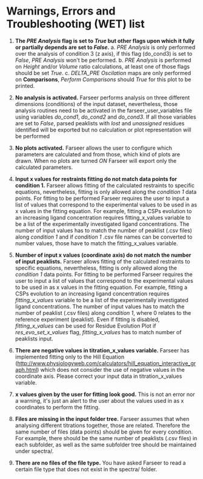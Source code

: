 # Warnings, Errors and Troubleshooting (WET) list

1. **The *PRE Analysis* flag is set to *True* but other flags upon which it fully or partially depends are set to *False*.**
   a. *PRE Analysis* is only performed over the analysis of condition 3 (z axis), if this flag (do_cond3) is set to *False*, *PRE Analysis* won't be performed.
   b. *PRE Analysis* is performed on *Height* and/or *Volume* ratio calculations, at least one of those flags should be set *True*.
   c. *DELTA_PRE Oscilation* maps are only performed on **Comparisons**, *Perform Comparisons* should *True* for this plot to be printed.
   
2. **No analysis is activated.** Farseer performs analysis on three different dimensions (conditions) of the input dataset, nevertheless, those analysis routines need to be activated in the farseer_user_variables file using variables *do_cond1*, *do_cond2* and *do_cond3*. If all those variables are set to *False*, parsed peaklists with *lost* and *unassigned* residues identified will be exported but no calculation or plot representation will be performed

3. **No plots activated.** Farseer allows the user to configure which parameters are calculated and from those, which kind of plots are drawn. When no plots are turned *ON* Farseer will export only the calculated parameters.

4. **Input x values for restraints fitting do not match data points for condition 1.** Farseer allows fitting of the calculated restraints to specific equations, nevertheless, fitting is only allowed along the *condition 1* data points. For fitting to be performed Farseer requires the user to input a list of values that correspond to the experimental values to be used in as x values in the fitting equation. For example, fitting a CSPs evolution to an increasing ligand concentration requires fitting_x_values variable to be a list of the experimentally investigated ligand concentrations. The number of input values has to match the number of peaklist (.csv files) along *condition 1* and if *condition 1* .csv file names can be converted to number values, those have to match the fitting_x_values variable.

5. **Number of input x values (coordinate axis) do not match the number of input peaklists.** Farseer allows fitting of the calculated restraints to specific equations, nevertheless, fitting is only allowed along the *condition 1* data points. For fitting to be performed Farseer requires the user to input a list of values that correspond to the experimental values to be used in as x values in the fitting equation. For example, fitting a CSPs evolution to an increasing ligand concentration requires *fitting_x_values* variable to be a list of the experimentally investigated ligand concentrations. The number of input values has to match the number of peaklist (.csv files) along *condition 1*, where 0 relates to the reference experiment (peaklist). Even if fitting is disabled, *fitting_x_values* can be used for Residue Evolution Plot if *res_evo_set_x_values* flag, *fitting_x_values* has to match number of peaklists input.

6. **There are negative values in titration_x_values variable.** Farseer has implemented fitting only to the Hill Equation (http://www.physiologyweb.com/calculators/hill_equation_interactive_graph.html) which does not consider the use of negative values in the coordinate axis. Please correct your input data in titration_x_values variable.

7. **x values given by the user for fitting look good.** This is not an error nor a warning, it's just an alert to the user about the values used in as x coordinates to perform the fitting.

8. **Files are missing in the input folder tree.** Farseer assumes that when analysing different titrations together, those are related. Therefore the same number of files (data points) should be given for every condition. For example, there should be the same number of peaklists (.csv files) in each subfolder, as well as the same subfolder tree should be maintained under spectra/.

9. **There are no files of the file type.** You have asked Farseer to read a certain file type that does not exist in the spectra/ folder.
